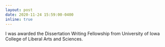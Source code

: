 ```yaml
---
layout: post
date: 2020-11-24 15:59:00-0400
inline: true
---
```


I was awarded the Dissertation Writing Fellowship from University of Iowa College of Liberal Arts and Sciences.

